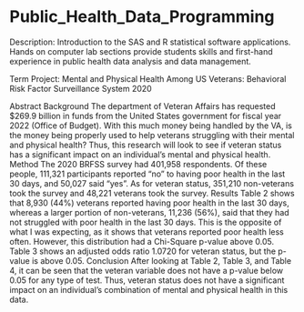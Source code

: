 # Public_Health_Data_Programming

Description:
Introduction to the SAS and R statistical software applications. Hands on computer lab sections provide students skills and first-hand experience in public health data analysis and data management.

Term Project: Mental and Physical Health Among US Veterans: Behavioral Risk Factor Surveillance System 2020

Abstract
Background
The department of Veteran Affairs has requested $269.9 billion in funds from the United States government for fiscal year 2022 (Office of Budget). With this much money being handled by the VA, is the money being properly used to help veterans struggling with their mental and physical health? Thus, this research will look to see if veteran status has a significant impact on an individual’s mental and physical health. 
Method
The 2020 BRFSS survey had 401,958 respondents. Of these people, 111,321 participants reported “no” to having poor health in the last 30 days, and 50,027 said “yes”. As for veteran status, 351,210 non-veterans took the survey and 48,221 veterans took the survey. 
Results
Table 2 shows that 8,930 (44%) veterans reported having poor health in the last 30 days, whereas a larger portion of non-veterans, 11,236 (56%), said that they had not struggled with poor health in the last 30 days. This is the opposite of what I was expecting, as it shows that veterans reported poor health less often. However, this distribution had a Chi-Square p-value above 0.05. Table 3 shows an adjusted odds ratio 1.0720 for veteran status, but the p-value is above 0.05. 
Conclusion
After looking at Table 2, Table 3, and Table 4, it can be seen that the veteran variable does not have a p-value below 0.05 for any type of test. Thus, veteran status does not have a significant impact on an individual’s combination of mental and physical health in this data.
